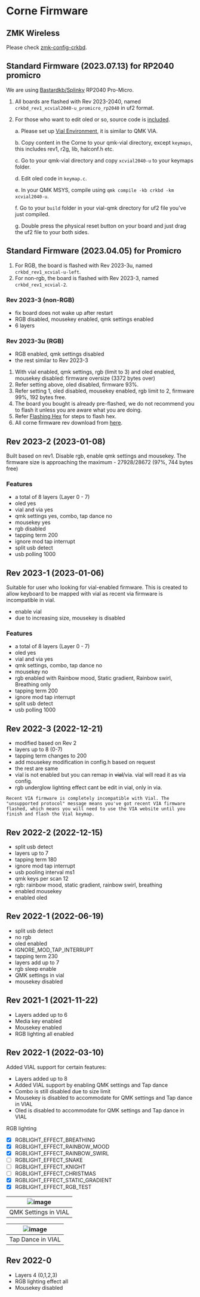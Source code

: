 # Corne Firmware

## ZMK Wireless 
Please check [zmk-config-crkbd](https://github.com/superxc3/zmk-config-crkbd).

## Standard Firmware (2023.07.13) for RP2040 promicro 
We are using [Bastardkb/Splinky](https://github.com/Bastardkb/Splinky) RP2040 Pro-Micro. 
1. All boards are flashed with Rev 2023-2040, named `crkbd_rev1_xcvial2040-u_promicro_rp2040` in uf2 format.
2. For those who want to edit oled or so, source code is [included](https://drive.google.com/drive/folders/1B5K1ulOXyE-yQELU--9-apa6VU97dLYm?usp=sharing).

   a. Please set up [Vial Environment](https://get.vial.today/docs/porting-to-vial.html#1-prepare-your-build-environment), it is similar to QMK VIA.
   
   b. Copy content in the Corne to your qmk-vial directory, except `keymaps`, this includes rev1, r2g, lib, halconf.h etc.
   
   c. Go to your qmk-vial directory and copy `xcvial2040-u` to your keymaps folder.
   
   d. Edit oled code in `keymap.c`.

   e. In your QMK MSYS, compile using `qmk compile -kb crkbd -km xcvial2040-u`.

   f. Go to your `build` folder in your vial-qmk directory for uf2 file you've just compiled.

   g. Double press the physical reset button on your board and just drag the uf2 file to your both sides.



## Standard Firmware (2023.04.05) for Promicro
1. For RGB, the board is flashed with Rev 2023-3u, named `crkbd_rev1_xcvial-u-left`.
2. For non-rgb, the board is flashed with Rev 2023-3, named `crkbd_rev1_xcvial-2`.

### Rev 2023-3 (non-RGB)
- fix board does not wake up after restart
- RGB disabled, mousekey enabled, qmk settings enabled
- 6 layers
  
### Rev 2023-3u (RGB)
- RGB enabled, qmk settings disabled
- the rest similar to Rev 2023-3

1. With vial enabled, qmk settings, rgb (limit to 3) and oled enabled, mousekey disabled: firmware oversize (3372 bytes over)
2. Refer setting above, oled disabled, firmware 93%. 
3. Refer setting 1, oled disabled, mousekey enabled, rgb limit to 2, firmware 99%, 192 bytes free.
4. The board you bought is already pre-flashed, we do not recommend you to flash it unless you are aware what you are doing. 
5. Refer [Flashing Hex](https://github.com/superxc3/xcmkb/blob/main/list%20of%20guide/flashing%20hex.md) for steps to flash hex. 
6. All corne firmware rev download from [here](https://drive.google.com/drive/folders/1Fzg_2ExMRd2aj1tImBqirBF1Uh8W3mVz?usp=drive_link).


## Rev 2023-2 (2023-01-08)
Built based on rev1. Disable rgb, enable qmk settings and mousekey. The firmware size is approaching the maximum - 27928/28672 (97%, 744 bytes free)

### Features
- a total of 8 layers (Layer 0 - 7)
- oled yes
- vial and via yes
- qmk settings yes, combo, tap dance no
- mousekey yes
- rgb disabled
- tapping term 200
- ignore mod tap interrupt
- split usb detect 
- usb polling 1000

## Rev 2023-1 (2023-01-06)
Suitable for user who looking for vial-enabled firmware. This is created to allow keyboard to be mapped with vial as recent via firmware is incompatible in vial. 
- enable vial 
- due to increasing size, mousekey is disabled

### Features
- a total of 8 layers (Layer 0 - 7)
- oled yes
- vial and via yes
- qmk settings, combo, tap dance no
- mousekey no
- rgb enabled with Rainbow mood, Static gradient, Rainbow swirl, Breathing only
- tapping term 200
- ignore mod tap interrupt
- split usb detect 
- usb polling 1000


## Rev 2022-3 (2022-12-21)
- modified based on Rev 2
- layers up to 8 (0-7)
- tapping term changes to 200
- add mousekey modification in config.h based on request
- the rest are same
- vial is not enabled but you can remap in ~~vial~~/via. vial will read it as via config.
- rgb underglow lighting effect cant be edit in vial, only in via. 

`Recent VIA firmware is completely incompatible with Vial. The "unsupported protocol" message means you've got recent VIA firmware flashed, which means you will need to use the VIA website until you finish and flash the Vial keymap.`

## Rev 2022-2 (2022-12-15)
- split usb detect
- layers up to 7
- tapping term 180
- ignore mod tap interrupt
- usb pooling interval ms1
- qmk keys per scan 12
- rgb: rainbow mood, static gradient, rainbow swirl, breathing
- enabled mousekey
- enabled oled


## Rev 2022-1 (2022-06-19)
- split usb detect
- no rgb
- oled enabled
- IGNORE_MOD_TAP_INTERRUPT
- tapping term 230
- layers add up to 7
- rgb sleep enable
- QMK settings in vial
- mousekey disabled

## Rev 2021-1 (2021-11-22)
- Layers added up to 6
- Media key enabled
- Mousekey enabled
- RGB lighting all enabled


## Rev 2022-1 (2022-03-10)
Added VIAL support for certain features:
- Layers added up to 8
- Added VIAL support by enabling QMK settings and Tap dance
- Combo is still disabled due to size limit
- Mousekey is disabled to accommodate for QMK settings and Tap dance in VIAL
- Oled is disabled to accommodate for QMK settings and Tap dance in VIAL

RGB lighting
- [x] RGBLIGHT_EFFECT_BREATHING
- [x] RGBLIGHT_EFFECT_RAINBOW_MOOD
- [x] RGBLIGHT_EFFECT_RAINBOW_SWIRL
- [ ] RGBLIGHT_EFFECT_SNAKE
- [ ] RGBLIGHT_EFFECT_KNIGHT
- [ ] RGBLIGHT_EFFECT_CHRISTMAS
- [x] RGBLIGHT_EFFECT_STATIC_GRADIENT
- [x] RGBLIGHT_EFFECT_RGB_TEST

|![image](https://user-images.githubusercontent.com/79617315/157654494-7f1aa6e9-c5b2-4e1c-9076-ff4fa77e263e.png)|
|:--:|
| QMK Settings in VIAL |

| ![image](https://user-images.githubusercontent.com/79617315/157654570-f283d9f6-7724-46c9-acfd-0cfaa9279a21.png)|
|:--:|
| Tap Dance in VIAL |

## Rev 2022-0 
- Layers 4 (0,1,2,3)
- RGB lighting effect all
- Mousekey disabled





